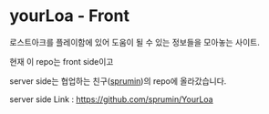 # yourLoa - Front

로스트아크를 플레이함에 있어 도움이 될 수 있는 정보들을 모아놓는 사이트.

현재 이 repo는 front side이고

server side는 협업하는 친구([sprumin](https://github.com/sprumin))의 repo에 올라갔습니다.

server side Link : https://github.com/sprumin/YourLoa
